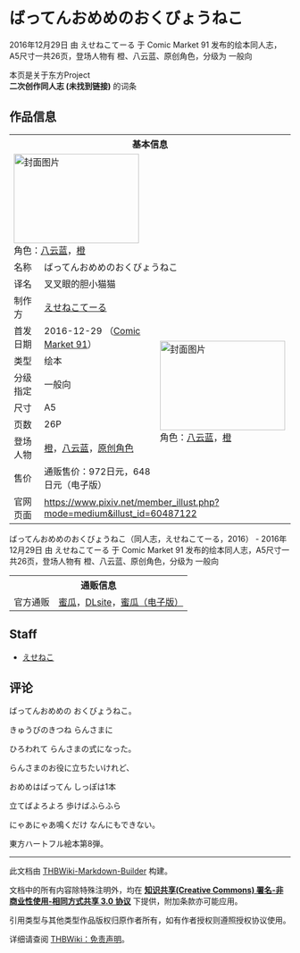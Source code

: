 # ばってんおめめのおくびょうねこ

<!-- source html: G:\repos\THBWiki-Markdown-Builder\THBWikiMarkdown\Temp\main\8\80\ns0%3A%E3%81%B0%E3%81%A3%E3%81%A6%E3%82%93%E3%81%8A%E3%82%81%E3%82%81%E3%81%AE%E3%81%8A%E3%81%8F%E3%81%B3%E3%82%87%E3%81%86%E3%81%AD%E3%81%93.html -->

2016年12月29日 由 えせねこてーる 于 Comic Market 91 发布的绘本同人志，A5尺寸一共26页，登场人物有 橙、八云蓝、原创角色，分级为 一般向

本页是关于东方Project  
 **二次创作同人志 (未找到链接)** 的词条

## 作品信息

<table><tbody><tr><th colspan="3">基本信息</th></tr><tr><td class="cover-artwork-mobile" colspan="2"><a href="./文件-ばってんおめめのおくびょうねこ封面.jpg.md" class="image" title="封面图片"><img alt="封面图片" src="https://upload.thwiki.cc/thumb/f/fd/%E3%81%B0%E3%81%A3%E3%81%A6%E3%82%93%E3%81%8A%E3%82%81%E3%82%81%E3%81%AE%E3%81%8A%E3%81%8F%E3%81%B3%E3%82%87%E3%81%86%E3%81%AD%E3%81%93%E5%B0%81%E9%9D%A2.jpg/224px-%E3%81%B0%E3%81%A3%E3%81%A6%E3%82%93%E3%81%8A%E3%82%81%E3%82%81%E3%81%AE%E3%81%8A%E3%81%8F%E3%81%B3%E3%82%87%E3%81%86%E3%81%AD%E3%81%93%E5%B0%81%E9%9D%A2.jpg" decoding="async" loading="lazy" width="224" height="160" srcset="https://upload.thwiki.cc/thumb/f/fd/%E3%81%B0%E3%81%A3%E3%81%A6%E3%82%93%E3%81%8A%E3%82%81%E3%82%81%E3%81%AE%E3%81%8A%E3%81%8F%E3%81%B3%E3%82%87%E3%81%86%E3%81%AD%E3%81%93%E5%B0%81%E9%9D%A2.jpg/336px-%E3%81%B0%E3%81%A3%E3%81%A6%E3%82%93%E3%81%8A%E3%82%81%E3%82%81%E3%81%AE%E3%81%8A%E3%81%8F%E3%81%B3%E3%82%87%E3%81%86%E3%81%AD%E3%81%93%E5%B0%81%E9%9D%A2.jpg 1.5x, https://upload.thwiki.cc/thumb/f/fd/%E3%81%B0%E3%81%A3%E3%81%A6%E3%82%93%E3%81%8A%E3%82%81%E3%82%81%E3%81%AE%E3%81%8A%E3%81%8F%E3%81%B3%E3%82%87%E3%81%86%E3%81%AD%E3%81%93%E5%B0%81%E9%9D%A2.jpg/448px-%E3%81%B0%E3%81%A3%E3%81%A6%E3%82%93%E3%81%8A%E3%82%81%E3%82%81%E3%81%AE%E3%81%8A%E3%81%8F%E3%81%B3%E3%82%87%E3%81%86%E3%81%AD%E3%81%93%E5%B0%81%E9%9D%A2.jpg 2x" data-file-width="1200" data-file-height="856"></a><div class="cover-char">角色：<a href="./八云蓝.md" title="八云蓝">八云蓝</a>，<a href="./橙.md" title="橙">橙</a></div></td>
</tr><tr><td class="label">名称</td><td colspan="2"> ばってんおめめのおくびょうねこ </td></tr><tr><td class="label">译名</td><td colspan="2"> 叉叉眼的胆小猫猫 </td></tr><tr><td class="label">制作方</td><td><a href="./えせねこてーる.md" title="えせねこてーる">えせねこてーる</a></td><td class="cover-artwork" rowspan="8" style="min-width:224px;"><a href="./文件-ばってんおめめのおくびょうねこ封面.jpg.md" class="image" title="封面图片"><img alt="封面图片" src="https://upload.thwiki.cc/thumb/f/fd/%E3%81%B0%E3%81%A3%E3%81%A6%E3%82%93%E3%81%8A%E3%82%81%E3%82%81%E3%81%AE%E3%81%8A%E3%81%8F%E3%81%B3%E3%82%87%E3%81%86%E3%81%AD%E3%81%93%E5%B0%81%E9%9D%A2.jpg/224px-%E3%81%B0%E3%81%A3%E3%81%A6%E3%82%93%E3%81%8A%E3%82%81%E3%82%81%E3%81%AE%E3%81%8A%E3%81%8F%E3%81%B3%E3%82%87%E3%81%86%E3%81%AD%E3%81%93%E5%B0%81%E9%9D%A2.jpg" decoding="async" loading="lazy" width="224" height="160" srcset="https://upload.thwiki.cc/thumb/f/fd/%E3%81%B0%E3%81%A3%E3%81%A6%E3%82%93%E3%81%8A%E3%82%81%E3%82%81%E3%81%AE%E3%81%8A%E3%81%8F%E3%81%B3%E3%82%87%E3%81%86%E3%81%AD%E3%81%93%E5%B0%81%E9%9D%A2.jpg/336px-%E3%81%B0%E3%81%A3%E3%81%A6%E3%82%93%E3%81%8A%E3%82%81%E3%82%81%E3%81%AE%E3%81%8A%E3%81%8F%E3%81%B3%E3%82%87%E3%81%86%E3%81%AD%E3%81%93%E5%B0%81%E9%9D%A2.jpg 1.5x, https://upload.thwiki.cc/thumb/f/fd/%E3%81%B0%E3%81%A3%E3%81%A6%E3%82%93%E3%81%8A%E3%82%81%E3%82%81%E3%81%AE%E3%81%8A%E3%81%8F%E3%81%B3%E3%82%87%E3%81%86%E3%81%AD%E3%81%93%E5%B0%81%E9%9D%A2.jpg/448px-%E3%81%B0%E3%81%A3%E3%81%A6%E3%82%93%E3%81%8A%E3%82%81%E3%82%81%E3%81%AE%E3%81%8A%E3%81%8F%E3%81%B3%E3%82%87%E3%81%86%E3%81%AD%E3%81%93%E5%B0%81%E9%9D%A2.jpg 2x" data-file-width="1200" data-file-height="856"></a><div class="cover-char">角色：<a href="./八云蓝.md" title="八云蓝">八云蓝</a>，<a href="./橙.md" title="橙">橙</a></div></td>
</tr><tr><td class="label">首发日期</td><td>2016-12-29&#160;（<a href="/展会作品列表?e=Comic+Market%2391">Comic Market 91</a>）</td></tr><tr><td class="label">类型</td><td>绘本</td></tr><tr><td class="label">分级指定</td><td>一般向</td></tr><tr><td class="label">尺寸</td><td>A5</td></tr><tr><td class="label">页数</td><td>26P</td></tr><tr><td class="label">登场人物</td><td><a href="./橙.md" title="橙">橙</a>，<a href="./八云蓝.md" title="八云蓝">八云蓝</a>，<a href="/index.php?title=%E5%8E%9F%E5%88%9B%E8%A7%92%E8%89%B2&amp;action=edit&amp;redlink=1" class="new" title="原创角色（页面不存在）">原创角色</a></td></tr><tr><td class="label">售价</td><td>通贩售价：972日元，648日元（电子版）</td></tr>
<tr><td class="label">官网页面</td><td colspan="2"><a rel="nofollow" class="external free" href="https://www.pixiv.net/member_illust.php?mode=medium&amp;illust_id=60487122">https://www.pixiv.net/member_illust.php?mode=medium&amp;illust_id=60487122</a></td></tr></tbody></table>

ばってんおめめのおくびょうねこ（同人志，えせねこてーる，2016） - 2016年12月29日 由 えせねこてーる 于 Comic Market 91 发布的绘本同人志，A5尺寸一共26页，登场人物有 橙、八云蓝、原创角色，分级为 一般向

<table><tbody><tr><th colspan="3">通贩信息</th></tr><tr><td class="label">官方通贩</td><td colspan="2"><a rel="nofollow" class="external text" href="https://www.melonbooks.co.jp/detail/detail.php?product_id=194116">蜜瓜</a>，<a rel="nofollow" class="external text" href="http://www.dlsite.com/home/work/=/product_id/RJ231407.html">DLsite</a>，<a rel="nofollow" class="external text" href="https://www.melonbooks.co.jp/detail/detail.php?product_id=243192">蜜瓜（电子版）</a></td></tr></tbody></table>



## Staff
- [えせねこ](./えせねこ.md)


## 评论

  
ばってんおめめの おくびょうねこ。  

きゅうびのきつね らんさまに  

ひろわれて らんさまの式になった。  

らんさまのお役に立ちたいけれど、  

おめめはばってん しっぽは1本  

立てばよろよろ 歩けばふらふら  

にゃあにゃあ鳴くだけ なんにもできない。  

  

東方ハートフル絵本第8弾。
  


  
  

  





---

此文档由 [THBWiki-Markdown-Builder](https://github.com/Delsin-Yu/THBWiki-Markdown-Builder) 构建。

文档中的所有内容除特殊注明外，均在 [**知识共享(Creative Commons) 署名-非商业性使用-相同方式共享 3.0 协议**](https://creativecommons.org/licenses/by-sa/3.0/deed.zh-hans) 下提供，附加条款亦可能应用。

引用类型与其他类型作品版权归原作者所有，如有作者授权则遵照授权协议使用。

详细请查阅 [THBWiki：免责声明](https://thbwiki.cc/THBWiki:%E5%85%8D%E8%B4%A3%E5%A3%B0%E6%98%8E)。

